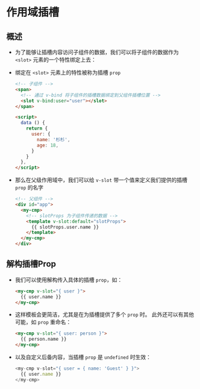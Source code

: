 # 作用域插槽

## 概述

+ 为了能够让插槽内容访问子组件的数据，我们可以将子组件的数据作为 `<slot>` 元素的一个特性绑定上去：

+ 绑定在 `<slot>` 元素上的特性被称为插槽 `prop`

  ```html
  <!-- 子组件 -->
  <span>
    <!-- 通过 v-bind 将子组件的插槽数据绑定到父组件插槽位置 -->
    <slot v-bind:user="user"></slot>
  </span>

  <script>
    data () {
      return {
        user: {
          name: '杉杉',
          age: 18,
        }
      }
    },
  </script>
  ```

+ 那么在父级作用域中，我们可以给 `v-slot` 带一个值来定义我们提供的插槽 `prop` 的名字

  ```html
  <!-- 父组件 -->
  <div id="app">
    <my-cmp>
      <!-- slotProps 为子组件传递的数据 -->
      <template v-slot:default="slotProps">
        {{ slotProps.user.name }}
      </template>
    </my-cmp>
  </div>
  ```

## 解构插槽Prop

+ 我们可以使用解构传入具体的插槽 `prop`，如：

  ```html
  <my-cmp v-slot="{ user }">
    {{ user.name }}
  </my-cmp>
  ```

+ 这样模板会更简洁，尤其是在为插槽提供了多个 `prop` 时。 此外还可以有其他可能，如 `prop` 重命名：

  ```html
  <my-cmp v-slot="{ user: person }">
    {{ person.name }}
  </my-cmp>
  ```

+ 以及自定义后备内容，当插槽 `prop` 是 `undefined` 时生效：

  ```js
  <my-cmp v-slot="{ user = { name: 'Guest' } }">
    {{ user.name }}
  </my-cmp>
  ```
